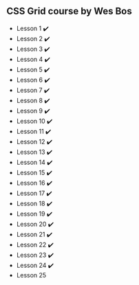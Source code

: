 ## CSS Grid course by Wes Bos

- Lesson 1 :heavy_check_mark: 
- Lesson 2 :heavy_check_mark:
- Lesson 3 :heavy_check_mark:
- Lesson 4 :heavy_check_mark:
- Lesson 5 :heavy_check_mark:
- Lesson 6 :heavy_check_mark:
- Lesson 7 :heavy_check_mark:
- Lesson 8 :heavy_check_mark:
- Lesson 9 :heavy_check_mark:
- Lesson 10 :heavy_check_mark:
- Lesson 11 :heavy_check_mark:
- Lesson 12 :heavy_check_mark:
- Lesson 13 :heavy_check_mark:
- Lesson 14 :heavy_check_mark:
- Lesson 15 :heavy_check_mark:
- Lesson 16 :heavy_check_mark:
- Lesson 17 :heavy_check_mark:
- Lesson 18 :heavy_check_mark:
- Lesson 19 :heavy_check_mark:
- Lesson 20 :heavy_check_mark:
- Lesson 21 :heavy_check_mark:
- Lesson 22 :heavy_check_mark:
- Lesson 23 :heavy_check_mark:
- Lesson 24 :heavy_check_mark:
- Lesson 25